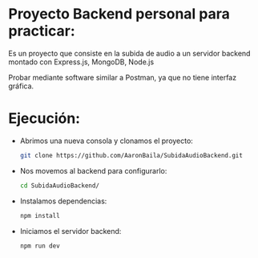 # Proyecto Backend personal para practicar:
Es un proyecto que consiste en la subida de audio a un servidor backend montado con Express.js, MongoDB, Node.js

Probar mediante software similar a Postman, ya que no tiene interfaz gráfica.

# Ejecución:

- Abrimos una nueva consola y clonamos el proyecto:
    ```bash
    git clone https://github.com/AaronBaila/SubidaAudioBackend.git
    ```
   
- Nos movemos al backend para configurarlo:
    ```bash
    cd SubidaAudioBackend/
    ```
    
- Instalamos dependencias:
    ```bash
    npm install
    ```

- Iniciamos el servidor backend:
    ```bash
    npm run dev
    ```
